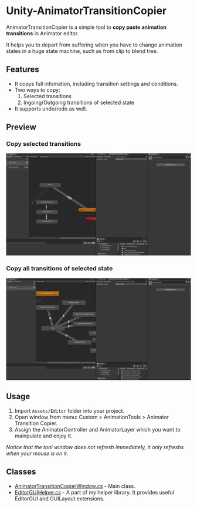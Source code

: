 # Unity-AnimatorTransitionCopier
AnimatorTransitionCopier is a simple tool to **copy paste animation transitions** in Animator editor.

It helps you to depart from suffering when you have to change animation states in a huge state machine, such as from clip to blend tree.

## Features
* It copys full infomation, including transition settings and conditions.
* Two ways to copy:
    1. Selected transitions
    2. Ingoing/Outgoing transitions of selected state 
* It supports undo/redo as well.

## Preview
### Copy selected transitions
![](./images/copy_selected_transitions.gif)
### Copy all transitions of selected state
![](./images/copy_selected_state.gif)

## Usage
1. Import `Assets/Editor` folder into your project.
2. Open window from menu: Custom > AnimationTools > Animator Transition Copier.
3. Assign the AnimatorController and AnimatorLayer which you want to mainpulate and enjoy it.

*Notice that the tool window does not refresh immediately, it only refreshs when your mouse is on it.*

## Classes
* [AnimatorTransitionCopierWindow.cs](./Assets/Editor/AnimatorTransitionCopierWindow.cs) - Main class.
* [EditorGUIHelper.cs](./Assets/Editor/EditorGUIHelper.cs) - A part of my helper library. It provides useful EditorGUI and GUILayout extensions.
